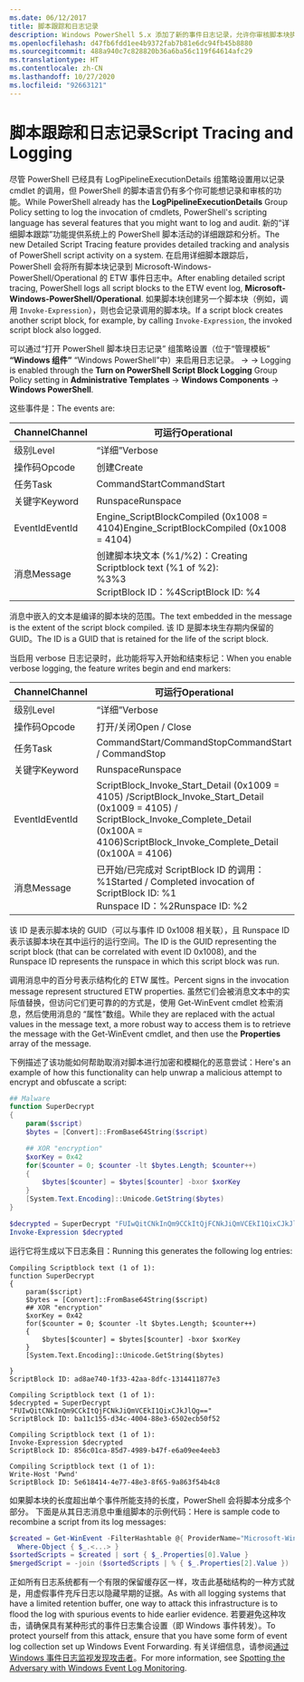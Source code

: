```yaml
---
ms.date: 06/12/2017
title: 脚本跟踪和日志记录
description: Windows PowerShell 5.x 添加了新的事件日志记录，允许你审核脚本块执行。
ms.openlocfilehash: d47fb6fdd1ee4b9372fab7b81e6dc94fb45b8880
ms.sourcegitcommit: 488a940c7c828820b36a6ba56c119f64614afc29
ms.translationtype: HT
ms.contentlocale: zh-CN
ms.lasthandoff: 10/27/2020
ms.locfileid: "92663121"
---
```

# <a name="script-tracing-and-logging"></a><span data-ttu-id="ad941-103">脚本跟踪和日志记录</span><span class="sxs-lookup"><span data-stu-id="ad941-103">Script Tracing and Logging</span></span>

<span data-ttu-id="ad941-104">尽管 PowerShell 已经具有 LogPipelineExecutionDetails  组策略设置用以记录 cmdlet 的调用，但 PowerShell 的脚本语言仍有多个你可能想记录和审核的功能。</span><span class="sxs-lookup"><span data-stu-id="ad941-104">While PowerShell already has the **LogPipelineExecutionDetails** Group Policy setting to log the invocation of cmdlets, PowerShell's scripting language has several features that you might want to log and audit.</span></span> <span data-ttu-id="ad941-105">新的“详细脚本跟踪”功能提供系统上的 PowerShell 脚本活动的详细跟踪和分析。</span><span class="sxs-lookup"><span data-stu-id="ad941-105">The new Detailed Script Tracing feature provides detailed tracking and analysis of PowerShell script activity on a system.</span></span> <span data-ttu-id="ad941-106">在启用详细脚本跟踪后，PowerShell 会将所有脚本块记录到 Microsoft-Windows-PowerShell/Operational  的 ETW 事件日志中。</span><span class="sxs-lookup"><span data-stu-id="ad941-106">After enabling detailed script tracing, PowerShell logs all script blocks to the ETW event log, **Microsoft-Windows-PowerShell/Operational**.</span></span> <span data-ttu-id="ad941-107">如果脚本块创建另一个脚本块（例如，调用 `Invoke-Expression`），则也会记录调用的脚本块。</span><span class="sxs-lookup"><span data-stu-id="ad941-107">If a script block creates another script block, for example, by calling `Invoke-Expression`, the invoked script block also logged.</span></span>

<span data-ttu-id="ad941-108">可以通过“打开 PowerShell 脚本块日志记录”  组策略设置（位于“管理模板” **“Windows 组件”** “Windows PowerShell”中）来启用日志记录。 ->    ->  </span><span class="sxs-lookup"><span data-stu-id="ad941-108">Logging is enabled through the **Turn on PowerShell Script Block Logging** Group Policy setting in **Administrative Templates** -> **Windows Components** -> **Windows PowerShell**.</span></span>

<span data-ttu-id="ad941-109">这些事件是：</span><span class="sxs-lookup"><span data-stu-id="ad941-109">The events are:</span></span>

| <span data-ttu-id="ad941-110">Channel</span><span class="sxs-lookup"><span data-stu-id="ad941-110">Channel</span></span> |                               <span data-ttu-id="ad941-111">可运行</span><span class="sxs-lookup"><span data-stu-id="ad941-111">Operational</span></span>                               |
| ------- | ----------------------------------------------------------------------- |
| <span data-ttu-id="ad941-112">级别</span><span class="sxs-lookup"><span data-stu-id="ad941-112">Level</span></span>   | <span data-ttu-id="ad941-113">“详细”</span><span class="sxs-lookup"><span data-stu-id="ad941-113">Verbose</span></span>                                                                 |
| <span data-ttu-id="ad941-114">操作码</span><span class="sxs-lookup"><span data-stu-id="ad941-114">Opcode</span></span>  | <span data-ttu-id="ad941-115">创建</span><span class="sxs-lookup"><span data-stu-id="ad941-115">Create</span></span>                                                                  |
| <span data-ttu-id="ad941-116">任务</span><span class="sxs-lookup"><span data-stu-id="ad941-116">Task</span></span>    | <span data-ttu-id="ad941-117">CommandStart</span><span class="sxs-lookup"><span data-stu-id="ad941-117">CommandStart</span></span>                                                            |
| <span data-ttu-id="ad941-118">关键字</span><span class="sxs-lookup"><span data-stu-id="ad941-118">Keyword</span></span> | <span data-ttu-id="ad941-119">Runspace</span><span class="sxs-lookup"><span data-stu-id="ad941-119">Runspace</span></span>                                                                |
| <span data-ttu-id="ad941-120">EventId</span><span class="sxs-lookup"><span data-stu-id="ad941-120">EventId</span></span> | <span data-ttu-id="ad941-121">Engine_ScriptBlockCompiled (0x1008 = 4104)</span><span class="sxs-lookup"><span data-stu-id="ad941-121">Engine_ScriptBlockCompiled (0x1008 = 4104)</span></span>                              |
| <span data-ttu-id="ad941-122">消息</span><span class="sxs-lookup"><span data-stu-id="ad941-122">Message</span></span> | <span data-ttu-id="ad941-123">创建脚本块文本 (%1/%2)：</span><span class="sxs-lookup"><span data-stu-id="ad941-123">Creating Scriptblock text (%1 of %2):</span></span> </br> <span data-ttu-id="ad941-124">%3</span><span class="sxs-lookup"><span data-stu-id="ad941-124">%3</span></span> </br> <span data-ttu-id="ad941-125">ScriptBlock ID：%4</span><span class="sxs-lookup"><span data-stu-id="ad941-125">ScriptBlock ID: %4</span></span> |

<span data-ttu-id="ad941-126">消息中嵌入的文本是编译的脚本块的范围。</span><span class="sxs-lookup"><span data-stu-id="ad941-126">The text embedded in the message is the extent of the script block compiled.</span></span> <span data-ttu-id="ad941-127">该 ID 是脚本块生存期内保留的 GUID。</span><span class="sxs-lookup"><span data-stu-id="ad941-127">The ID is a GUID that is retained for the life of the script block.</span></span>

<span data-ttu-id="ad941-128">当启用 verbose 日志记录时，此功能将写入开始和结束标记：</span><span class="sxs-lookup"><span data-stu-id="ad941-128">When you enable verbose logging, the feature writes begin and end markers:</span></span>

| <span data-ttu-id="ad941-129">Channel</span><span class="sxs-lookup"><span data-stu-id="ad941-129">Channel</span></span> |                                 <span data-ttu-id="ad941-130">可运行</span><span class="sxs-lookup"><span data-stu-id="ad941-130">Operational</span></span>                                |
| ------- | -------------------------------------------------------------------------- |
| <span data-ttu-id="ad941-131">级别</span><span class="sxs-lookup"><span data-stu-id="ad941-131">Level</span></span>   | <span data-ttu-id="ad941-132">“详细”</span><span class="sxs-lookup"><span data-stu-id="ad941-132">Verbose</span></span>                                                                    |
| <span data-ttu-id="ad941-133">操作码</span><span class="sxs-lookup"><span data-stu-id="ad941-133">Opcode</span></span>  | <span data-ttu-id="ad941-134">打开/关闭</span><span class="sxs-lookup"><span data-stu-id="ad941-134">Open / Close</span></span>                                                               |
| <span data-ttu-id="ad941-135">任务</span><span class="sxs-lookup"><span data-stu-id="ad941-135">Task</span></span>    | <span data-ttu-id="ad941-136">CommandStart/CommandStop</span><span class="sxs-lookup"><span data-stu-id="ad941-136">CommandStart / CommandStop</span></span>                                                 |
| <span data-ttu-id="ad941-137">关键字</span><span class="sxs-lookup"><span data-stu-id="ad941-137">Keyword</span></span> | <span data-ttu-id="ad941-138">Runspace</span><span class="sxs-lookup"><span data-stu-id="ad941-138">Runspace</span></span>                                                                   |
| <span data-ttu-id="ad941-139">EventId</span><span class="sxs-lookup"><span data-stu-id="ad941-139">EventId</span></span> | <span data-ttu-id="ad941-140">ScriptBlock\_Invoke\_Start\_Detail (0x1009 = 4105) /</span><span class="sxs-lookup"><span data-stu-id="ad941-140">ScriptBlock\_Invoke\_Start\_Detail (0x1009 = 4105) /</span></span> </br> <span data-ttu-id="ad941-141">ScriptBlock\_Invoke\_Complete\_Detail (0x100A = 4106)</span><span class="sxs-lookup"><span data-stu-id="ad941-141">ScriptBlock\_Invoke\_Complete\_Detail (0x100A = 4106)</span></span> |
| <span data-ttu-id="ad941-142">消息</span><span class="sxs-lookup"><span data-stu-id="ad941-142">Message</span></span> | <span data-ttu-id="ad941-143">已开始/已完成对 ScriptBlock ID 的调用：%1</span><span class="sxs-lookup"><span data-stu-id="ad941-143">Started / Completed invocation of ScriptBlock ID: %1</span></span> </br> <span data-ttu-id="ad941-144">Runspace ID：%2</span><span class="sxs-lookup"><span data-stu-id="ad941-144">Runspace ID: %2</span></span> |

<span data-ttu-id="ad941-145">该 ID 是表示脚本块的 GUID（可以与事件 ID 0x1008 相关联），且 Runspace ID 表示该脚本块在其中运行的运行空间。</span><span class="sxs-lookup"><span data-stu-id="ad941-145">The ID is the GUID representing the script block (that can be correlated with event ID 0x1008), and the Runspace ID represents the runspace in which this script block was run.</span></span>

<span data-ttu-id="ad941-146">调用消息中的百分号表示结构化的 ETW 属性。</span><span class="sxs-lookup"><span data-stu-id="ad941-146">Percent signs in the invocation message represent structured ETW properties.</span></span> <span data-ttu-id="ad941-147">虽然它们会被消息文本中的实际值替换，但访问它们更可靠的的方式是，使用 Get-WinEvent cmdlet 检索消息，然后使用消息的  “属性”数组。</span><span class="sxs-lookup"><span data-stu-id="ad941-147">While they are replaced with the actual values in the message text, a more robust way to access them is to retrieve the message with the Get-WinEvent cmdlet, and then use the **Properties** array of the message.</span></span>

<span data-ttu-id="ad941-148">下例描述了该功能如何帮助取消对脚本进行加密和模糊化的恶意尝试：</span><span class="sxs-lookup"><span data-stu-id="ad941-148">Here's an example of how this functionality can help unwrap a malicious attempt to encrypt and obfuscate a script:</span></span>

```powershell
## Malware
function SuperDecrypt
{
    param($script)
    $bytes = [Convert]::FromBase64String($script)

    ## XOR "encryption"
    $xorKey = 0x42
    for($counter = 0; $counter -lt $bytes.Length; $counter++)
    {
        $bytes[$counter] = $bytes[$counter] -bxor $xorKey
    }
    [System.Text.Encoding]::Unicode.GetString($bytes)
}

$decrypted = SuperDecrypt "FUIwQitCNkInQm9CCkItQjFCNkJiQmVCEkI1QixCJkJlQg=="
Invoke-Expression $decrypted
```

<span data-ttu-id="ad941-149">运行它将生成以下日志条目：</span><span class="sxs-lookup"><span data-stu-id="ad941-149">Running this generates the following log entries:</span></span>

```Output
Compiling Scriptblock text (1 of 1):
function SuperDecrypt
{
    param($script)
    $bytes = [Convert]::FromBase64String($script)
    ## XOR "encryption"
    $xorKey = 0x42
    for($counter = 0; $counter -lt $bytes.Length; $counter++)
    {
        $bytes[$counter] = $bytes[$counter] -bxor $xorKey
    }
    [System.Text.Encoding]::Unicode.GetString($bytes)

}
ScriptBlock ID: ad8ae740-1f33-42aa-8dfc-1314411877e3

Compiling Scriptblock text (1 of 1):
$decrypted = SuperDecrypt "FUIwQitCNkInQm9CCkItQjFCNkJiQmVCEkI1QixCJkJlQg=="
ScriptBlock ID: ba11c155-d34c-4004-88e3-6502ecb50f52

Compiling Scriptblock text (1 of 1):
Invoke-Expression $decrypted
ScriptBlock ID: 856c01ca-85d7-4989-b47f-e6a09ee4eeb3

Compiling Scriptblock text (1 of 1):
Write-Host 'Pwnd'
ScriptBlock ID: 5e618414-4e77-48e3-8f65-9a863f54b4c8
```

如果脚本块的长度超出单个事件所能支持的长度，PowerShell 会将脚本分成多个部分。 <span data-ttu-id="ad941-151">下面是从其日志消息中重组脚本的示例代码：</span><span class="sxs-lookup"><span data-stu-id="ad941-151">Here is sample code to recombine a script from its log messages:</span></span>

```powershell
$created = Get-WinEvent -FilterHashtable @{ ProviderName="Microsoft-Windows-PowerShell"; Id = 4104 } |
  Where-Object { $_.<...> }
$sortedScripts = $created | sort { $_.Properties[0].Value }
$mergedScript = -join ($sortedScripts | % { $_.Properties[2].Value })
```

<span data-ttu-id="ad941-152">正如所有日志系统都有一个有限的保留缓存区一样，攻击此基础结构的一种方式就是，用虚假事件充斥日志以隐藏早期的证据。</span><span class="sxs-lookup"><span data-stu-id="ad941-152">As with all logging systems that have a limited retention buffer, one way to attack this infrastructure is to flood the log with spurious events to hide earlier evidence.</span></span> <span data-ttu-id="ad941-153">若要避免这种攻击，请确保具有某种形式的事件日志集合设置（即 Windows 事件转发）。</span><span class="sxs-lookup"><span data-stu-id="ad941-153">To protect yourself from this attack, ensure that you have some form of event log collection set up Windows Event Forwarding.</span></span> <span data-ttu-id="ad941-154">有关详细信息，请参阅[通过 Windows 事件日志监视发现攻击者](https://apps.nsa.gov/iaarchive/library/reports/spotting-the-adversary-with-windows-event-log-monitoring.cfm)。</span><span class="sxs-lookup"><span data-stu-id="ad941-154">For more information, see [Spotting the Adversary with Windows Event Log Monitoring](https://apps.nsa.gov/iaarchive/library/reports/spotting-the-adversary-with-windows-event-log-monitoring.cfm).</span></span>
